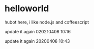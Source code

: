 # helloworld

hubot here, i like node.js and coffeescript

update it again 020210408 10:16

update it again 20200408 10:43
